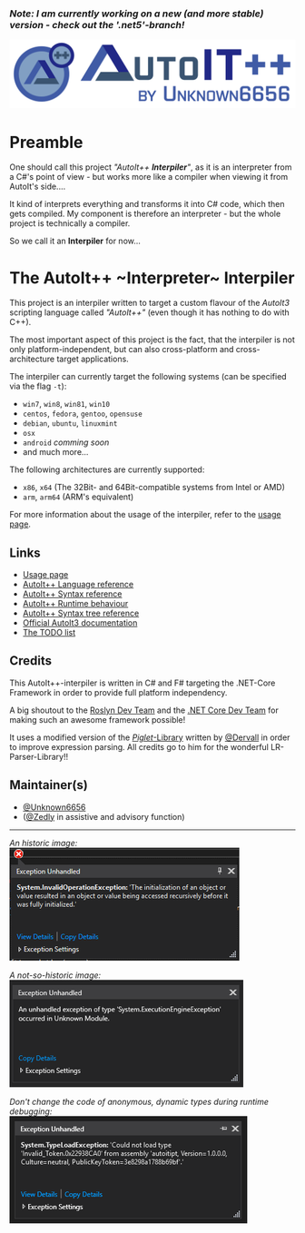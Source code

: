 ### _Note: I am currently working on a new (and more stable) version - check out the '.net5'-branch!_

![Banner image](Artwork/banner.png)

# Preamble

One should call this project _"AutoIt++ **Interpiler**"_, as it is an interpreter from a C#'s point of view - but works more like a compiler when viewing it from AutoIt's side....

It kind of interprets everything and transforms it into C# code, which then gets compiled. My component is therefore an interpreter - but the whole project is technically a compiler.

So we call it an **Interpiler** for now...

# The AutoIt++ ~Interpreter~ Interpiler

This project is an interpiler written to target a custom flavour of the _AutoIt3_ scripting language called _"AutoIt++"_ (even though it has nothing to do with C++).

The most important aspect of this project is the fact, that the interpiler is not only platform-independent, but can also cross-platform and cross-architecture target applications.

The interpiler can currently target the following systems (can be specified via the flag `-t`):
 - `win7`, `win8`, `win81`, `win10`
 - `centos`, `fedora`, `gentoo`, `opensuse`
 - `debian`, `ubuntu`, `linuxmint`
 - `osx`
 - `android` _comming soon_
 - and much more...
 
The following architectures are currently supported:
 - `x86`, `x64` (The 32Bit- and 64Bit-compatible systems from Intel or AMD)
 - `arm`, `arm64` (ARM's equivalent)

For more information about the usage of the interpiler, refer to the [usage page](doc/usage.md).

## Links

 - [Usage page](doc/usage.md)
 - [AutoIt++ Language reference](doc/language.md)
 - [AutoIt++ Syntax reference](doc/syntax.md)
 - [AutoIt++ Runtime behaviour](doc/runtime.md)
 - [AutoIt++ Syntax tree reference](doc/syntax-tree.md)
 - [Official AutoIt3 documentation](https://www.autoitscript.com/autoit3/docs/)
 - [The TODO list](todo.txt)

## Credits

This AutoIt++-interpiler is written in C# and F# targeting the .NET-Core Framework in order to provide full platform independency.

A big shoutout to the [Roslyn Dev Team](https://github.com/dotnet/roslyn) and the [.NET Core Dev Team](https://github.com/dotnet/coreclr) for making such an awesome framework possible!

It uses a modified version of the [_Piglet_-Library](https://github.com/Dervall/Piglet) written by [@Dervall](https://github.com/Dervall) in order to improve expression parsing.
All credits go to him for the wonderful LR-Parser-Library!!

## Maintainer(s)

 - [@Unknown6656](https://github.com/Unknown6656)
 - ([@Zedly](https://github.com/Zedly) in assistive and advisory function)

-----------------

_An historic image:_<br/>
![Exception Screenshot](doc/images/wtf-1.png)

_A not-so-historic image:_<br/>
![Exception Screenshot](doc/images/wtf-2.png)

_Don't change the code of anonymous, dynamic types during runtime debugging:_<br/>
![Exception Screenshot](doc/images/wtf-3.png)
